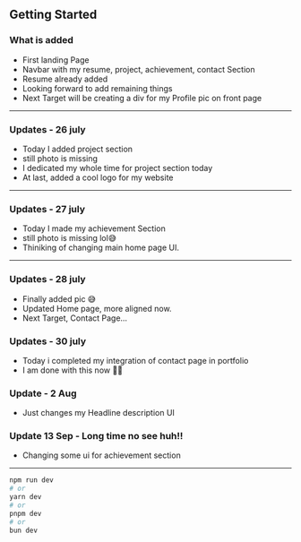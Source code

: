 
## Getting Started
### What is added
- First landing Page
- Navbar with my resume, project, achievement, contact Section
- Resume already added
- Looking forward to add remaining things
- Next Target will be creating a div for my Profile pic on front page

---
### Updates - 26 july
- Today I added project section
- still photo is missing
- I dedicated my whole time for project section today
- At last, added a cool logo for my website

---

### Updates - 27 july
- Today I made my achievement Section
- still photo is missing lol😅
- Thiniking of changing main home page UI.

---
### Updates - 28 july
- Finally added pic 😅
- Updated Home page, more aligned now.
- Next Target, Contact Page...

### Updates - 30 july
- Today i completed my integration of contact page in portfolio
- I am done with this now 😮‍💨

### Update - 2 Aug
- Just changes my Headline description UI

### Update 13 Sep - Long time no see huh!!
- Changing some ui for achievement section
  
--- 
```bash
npm run dev
# or
yarn dev
# or
pnpm dev
# or
bun dev
```
